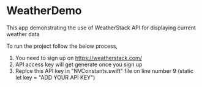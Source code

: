 # WeatherDemo
This app demonstrating the use of WeatherStack API for displaying current weather data

To run the project follow the below process, 

1) You need to sign up on https://weatherstack.com/
2) API access key will get generate once you sign up
3) Replce this API key in "NVConstants.swift" file on line number 9 (static let key = "ADD YOUR API KEY")


